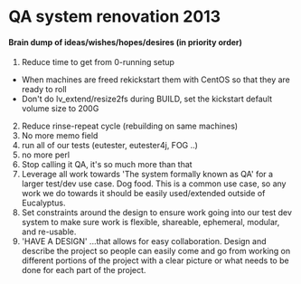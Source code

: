 # QA system renovation 2013

#### Brain dump of ideas/wishes/hopes/desires (in priority order)
1. Reduce time to get from 0-running setup 
 * When machines are freed rekickstart them with CentOS so that they are ready to roll
 * Don't do  lv_extend/resize2fs during BUILD, set the kickstart default volume size to 200G
2. Reduce rinse-repeat cycle (rebuilding on same machines)
3. No more memo field
4. run all of our tests (eutester, eutester4j, FOG ..)
5. no more perl
6. Stop calling it QA, it's so much more than that
7. Leverage all work towards 'The system formally known as QA' for a larger test/dev use case. Dog food. This is a common use case, so any work we do towards it should be easily used/extended outside of Eucalyptus. 
8. Set constraints around the design to ensure work going into our test dev system to make sure work is flexible, shareable, ephemeral, modular, and re-usable. 
9. 'HAVE A DESIGN' ...that allows for easy collaboration. Design and describe the project so people can easily come and go from working on different portions of the project with a clear picture or what needs to be done for each part of the project. 
